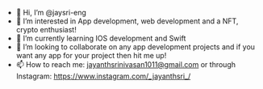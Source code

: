 - 👋 Hi, I’m @jaysri-eng
- 👀 I’m interested in App development, web development and a NFT, crypto enthusiast!
- 🌱 I’m currently learning IOS development and Swift 
- 💞️ I’m looking to collaborate on any app development projects and if you want any app for your project then hit me up!
- 📫 How to reach me: jayanthsrinivasan1011@gmail.com or through Instagram: https://www.instagram.com/_jayanthsri_/

<!---
jaysri-eng/jaysri-eng is a ✨ special ✨ repository because its `README.md` (this file) appears on your GitHub profile.
You can click the Preview link to take a look at your changes.
--->
